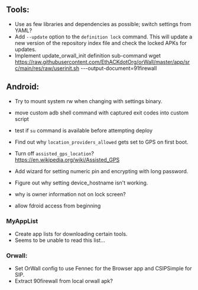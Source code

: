 
## Tools:
- Use as few libraries and dependencies as possible; switch settings from YAML?
- Add `--update` option to the `definition lock` command. This will update a new
  version of the repository index file and check the locked APKs for updates.
- Implement update_orwall_init definition sub-command
    wget https://raw.githubusercontent.com/EthACKdotOrg/orWall/master/app/src/main/res/raw/userinit.sh ---output-document=91firewall


## Android:
- Try to mount system rw when changing with settings binary.
- move custom adb shell command with captured exit codes into custom script
- test if `su` command is available before attempting deploy
- Find out why `location_providers_allowed` gets set to GPS on first
  boot.
- Turn off `assisted_gps_location`?
      https://en.wikipedia.org/wiki/Assisted_GPS

- Add wizard for setting numeric pin and encrypting with long password.
- Figure out why setting device_hostname isn't working.
- why is owner information not on lock screen?
- allow fdroid access from beginning

### MyAppList
  - Create app lists for downloading certain tools. 
  - Seems to be unable to read this list...

### Orwall:
  - Set OrWall config to use Fennec for the Browser app and CSIPSimple for SIP.
  - Extract 90firewall from local orwall apk?
